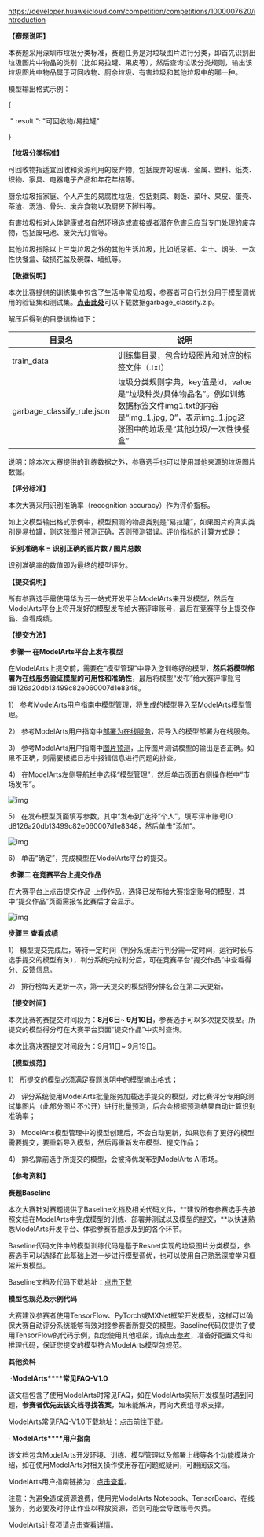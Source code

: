 <https://developer.huaweicloud.com/competition/competitions/1000007620/introduction>

**【赛题说明】**

​       本赛题采用深圳市垃圾分类标准，赛题任务是对垃圾图片进行分类，即首先识别出垃圾图片中物品的类别（比如易拉罐、果皮等），然后查询垃圾分类规则，输出该垃圾图片中物品属于可回收物、厨余垃圾、有害垃圾和其他垃圾中的哪一种。

模型输出格式示例：

{

​    " result ": "可回收物/易拉罐"

}

**【垃圾分类标准】**

​        可回收物指适宜回收和资源利用的废弃物，包括废弃的玻璃、金属、塑料、纸类、织物、家具、电器电子产品和年花年桔等。

​        厨余垃圾指家庭、个人产生的易腐性垃圾，包括剩菜、剩饭、菜叶、果皮、蛋壳、茶渣、汤渣、骨头、废弃食物以及厨房下脚料等。

​        有害垃圾指对人体健康或者自然环境造成直接或者潜在危害且应当专门处理的废弃物，包括废电池、废荧光灯管等。

​        其他垃圾指除以上三类垃圾之外的其他生活垃圾，比如纸尿裤、尘土、烟头、一次性快餐盒、破损花盆及碗碟、墙纸等。

**【数据说明】**

​        本次比赛提供的训练集中包含了生活中常见垃圾，参赛者可自行划分用于模型调优用的验证集和测试集。[**点击此处**](https://modelarts-competitions.obs.cn-north-1.myhuaweicloud.com/garbage_classify/dataset/garbage_classify.zip)可以下载数据garbage_classify.zip。

解压后得到的目录结构如下：

| 目录名                     | 说明                                                         |
| -------------------------- | ------------------------------------------------------------ |
| train_data                 | 训练集目录，包含垃圾图片和对应的标签文件（.txt）             |
| garbage_classify_rule.json | 垃圾分类规则字典，key值是id，value是“垃圾种类/具体物品名”。例如训练数据标签文件img1.txt的内容是“img_1.jpg, 0”，表示img_1.jpg这张图中的垃圾是“其他垃圾/一次性快餐盒” |

说明：除本次大赛提供的训练数据之外，参赛选手也可以使用其他来源的垃圾图片数据。

**【评分标准】**

本次大赛采用识别准确率（recognition accuracy）作为评价指标。

如上文模型输出格式示例中，模型预测的物品类别是“易拉罐”，如果图片的真实类别是易拉罐，则这张图片预测正确，否则预测错误。评价指标的计算方式是：

​       **识别准确率 = 识别正确的图片数 / 图片总数**

识别准确率的数值即为最终的模型评分。

**【提交说明】**

所有参赛选手需使用华为云一站式开发平台ModelArts来开发模型，然后在ModelArts平台上将开发好的模型发布给大赛评审账号，最后在竞赛平台上提交作品、查看成绩。

**【提交方法】**

​        **步骤一 在ModelArts平台上发布模型**

在ModelArts上提交前，需要在“模型管理”中导入您训练好的模型，**然后将模型部署为在线服务验证模型的可用性和准确性**，最后将模型“发布”给大赛评审账号d8126a20db13499c82e060007d1e8348。

1） 参考ModelArts用户指南中[模型管理](https://support.huaweicloud.com/engineers-modelarts/modelarts_23_0054.html)，将生成的模型导入至ModelArts模型管理。

2） 参考ModelArts用户指南中[部署为在线服务](https://support.huaweicloud.com/engineers-modelarts/modelarts_23_0060.html)，将导入的模型部署为在线服务。

3） 参考ModelArts用户指南中[图片预测](https://support.huaweicloud.com/engineers-modelarts/modelarts_23_0062.html#modelarts_23_0062__section1666533761611)，上传图片测试模型的输出是否正确。如果不正确，则需要根据日志中报错信息进行问题的排查。

4） 在ModelArts左侧导航栏中选择“模型管理”，然后单击页面右侧操作栏中“市场发布”。

![img](https://dsfile.devcloud.huaweicloud.com/CompetitionUploadService/v1/noauth/competition/downLoad/image?uuid=af26903e8fc8476096160b54a44b4c8f)

5） 在发布模型页面填写参数，其中“发布到”选择“个人”，填写评审账号ID：d8126a20db13499c82e060007d1e8348，然后单击“添加”。

![img](https://dsfile.devcloud.huaweicloud.com/CompetitionUploadService/v1/noauth/competition/downLoad/image?uuid=ac2d246871054e64a4c25db44d3fa515)

6） 单击“确定”，完成模型在ModelArts平台的提交。

​    **步骤二 在竞赛平台上提交作品**

在大赛平台上点击提交作品-上传作品，选择已发布给大赛指定账号的模型，其中“提交作品”页面需报名比赛后才会显示。

![img](https://dsfile.devcloud.huaweicloud.com/CompetitionUploadService/v1/noauth/competition/downLoad/image?uuid=fc7d93e2253e4fe6b7e4f9b0f5399db7)

**步骤三 查看成绩**

1） 模型提交完成后，等待一定时间（判分系统进行判分需一定时间，运行时长与选手提交的模型有关），判分系统完成判分后，可在竞赛平台“提交作品”中查看得分、反馈信息。

2） 排行榜每天更新一次，第一天提交的模型得分排名会在第二天更新。

**【提交时间】**

本次比赛初赛提交时间段为：**8月6日~ 9月10日**，参赛选手可以多次提交模型。所提交的模型得分可在大赛平台页面“提交作品”中实时查询。

本次比赛决赛提交时间段为：9月11日~ 9月19日。

**【模型规范】**

1） 所提交的模型必须满足赛题说明中的模型输出格式；

2） 评分系统使用ModelArts批量服务加载选手提交的模型，对比赛评分专用的测试集图片（此部分图片不公开）进行批量预测，后台会根据预测结果自动计算识别准确率；

3） ModelArts模型管理中的模型创建后，不会自动更新，如果您有了更好的模型需要提交，要重新导入模型，然后再重新发布模型、提交作品；

4） 排名靠前选手所提交的模型，会被择优发布到ModelArts AI市场。

**【参考资料】**

**赛题Baseline**

本次大赛针对赛题提供了Baseline文档及相关代码文件，**建议所有参赛选手先按照文档在ModelArts中完成模型的训练、部署并测试以及模型的提交，**以快速熟悉ModelArts开发平台、体验参赛答题涉及到的各个环节。

Baseline代码文件中的模型训练代码是基于Resnet实现的垃圾图片分类模型，参赛选手可以选择在此基础上进一步进行模型调优，也可以使用自己熟悉深度学习框架开发模型。

Baseline文档及代码下载地址：[点击下载  ](https://bbs.huaweicloud.com/blogs/9e1b7c52b36e11e9b759fa163e330718)   

**模型包规范及示例代码**

大赛建议参赛者使用TensorFlow、PyTorch或MXNet框架开发模型，这样可以确保大赛自动评分系统能够有效对接参赛者所提交的模型。Baseline代码仅提供了使用TensorFlow的代码示例，如您使用其他框架，请点击[参考](https://support.huaweicloud.com/engineers-modelarts/modelarts_23_0091.html)，准备好配置文件和推理代码，保证您提交的模型符合ModelArts模型包规范。

**其他资料**

​      ·**ModelArts****常见FAQ-V1.0**

该文档包含了使用ModelArts时常见FAQ，如在ModelArts实际开发模型时遇到问题，**参赛者优先去该文档寻找答案**，如未能解决，再向大赛组寻求支撑。

ModelArts常见FAQ-V1.0下载地址：[点击前往下载](https://bbs.huaweicloud.com/blogs/b4ad5ce3b1ec11e9b759fa163e330718)。

· **ModelArts****用户指南**

该文档包含ModelArts开发环境、训练、模型管理以及部署上线等各个功能模块介绍，如在使用ModelArts对相关操作使用存在问题或疑问，可翻阅该文档。

ModelArts用户指南链接为：[点击查看](https://support.huaweicloud.com/engineers-modelarts/modelarts_23_0001.html)。

注意：为避免造成资源浪费，使用完ModelArts Notebook、TensorBoard、在线服务，务必要及时停止作业以释放资源，否则可能会导致账号欠费。

ModelArts计费项请[点击查看详情](https://support.huaweicloud.com/price-modelarts/modelarts_07_0002.html)。





